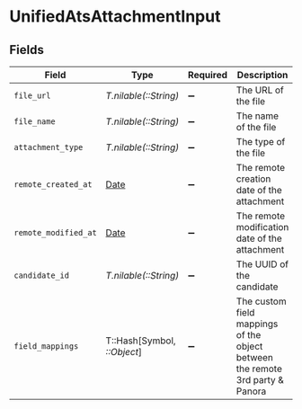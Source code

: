 # UnifiedAtsAttachmentInput


## Fields

| Field                                                                         | Type                                                                          | Required                                                                      | Description                                                                   | Example                                                                       |
| ----------------------------------------------------------------------------- | ----------------------------------------------------------------------------- | ----------------------------------------------------------------------------- | ----------------------------------------------------------------------------- | ----------------------------------------------------------------------------- |
| `file_url`                                                                    | *T.nilable(::String)*                                                         | :heavy_minus_sign:                                                            | The URL of the file                                                           | https://example.com/file.pdf                                                  |
| `file_name`                                                                   | *T.nilable(::String)*                                                         | :heavy_minus_sign:                                                            | The name of the file                                                          | file.pdf                                                                      |
| `attachment_type`                                                             | *T.nilable(::String)*                                                         | :heavy_minus_sign:                                                            | The type of the file                                                          | RESUME                                                                        |
| `remote_created_at`                                                           | [Date](https://ruby-doc.org/stdlib-2.6.1/libdoc/date/rdoc/Date.html)          | :heavy_minus_sign:                                                            | The remote creation date of the attachment                                    | 2024-10-01T12:00:00Z                                                          |
| `remote_modified_at`                                                          | [Date](https://ruby-doc.org/stdlib-2.6.1/libdoc/date/rdoc/Date.html)          | :heavy_minus_sign:                                                            | The remote modification date of the attachment                                | 2024-10-01T12:00:00Z                                                          |
| `candidate_id`                                                                | *T.nilable(::String)*                                                         | :heavy_minus_sign:                                                            | The UUID of the candidate                                                     | 801f9ede-c698-4e66-a7fc-48d19eebaa4f                                          |
| `field_mappings`                                                              | T::Hash[Symbol, *::Object*]                                                   | :heavy_minus_sign:                                                            | The custom field mappings of the object between the remote 3rd party & Panora | {<br/>"fav_dish": "broccoli",<br/>"fav_color": "red"<br/>}                    |